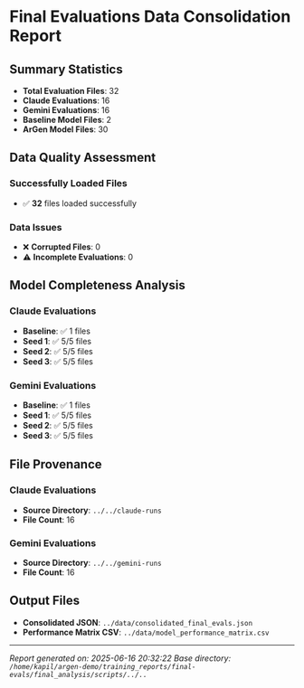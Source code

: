 # Final Evaluations Data Consolidation Report

## Summary Statistics

- **Total Evaluation Files**: 32
- **Claude Evaluations**: 16
- **Gemini Evaluations**: 16
- **Baseline Model Files**: 2
- **ArGen Model Files**: 30

## Data Quality Assessment

### Successfully Loaded Files
- ✅ **32** files loaded successfully

### Data Issues
- ❌ **Corrupted Files**: 0
- ⚠️ **Incomplete Evaluations**: 0

## Model Completeness Analysis

### Claude Evaluations

- **Baseline**: ✅ 1 files
- **Seed 1**: ✅ 5/5 files
- **Seed 2**: ✅ 5/5 files
- **Seed 3**: ✅ 5/5 files

### Gemini Evaluations

- **Baseline**: ✅ 1 files
- **Seed 1**: ✅ 5/5 files
- **Seed 2**: ✅ 5/5 files
- **Seed 3**: ✅ 5/5 files

## File Provenance

### Claude Evaluations
- **Source Directory**: `../../claude-runs`
- **File Count**: 16

### Gemini Evaluations
- **Source Directory**: `../../gemini-runs`
- **File Count**: 16

## Output Files

- **Consolidated JSON**: `../data/consolidated_final_evals.json`
- **Performance Matrix CSV**: `../data/model_performance_matrix.csv`

---
*Report generated on: 2025-06-16 20:32:22*
*Base directory: `/home/kapil/argen-demo/training_reports/final-evals/final_analysis/scripts/../..`*
